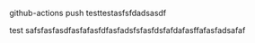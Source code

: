 github-actions push testtestasfsfdadsasdf

test safsfasfasdfasfafasfdfasfadsfsfasfdsfafdafasffafasfadsafaf